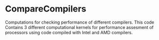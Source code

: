 # CompareCompilers
Computations for checking performance of different compilers.
This code Contains 3 different computational kernels for performance assesment of processors using code compiled with Intel and AMD compilers.
